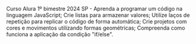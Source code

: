 Curso Alura 1º bimestre 2024 SP - 
Aprenda a programar um código na linguagem JavaScript;
Crie listas para armazenar valores;
Utilize laços de repetição para replicar o código de forma automática;
Crie projetos com cores e movimentos utilizando formas geométricas;
Compreenda como funciona a aplicação da condição "if/else".
